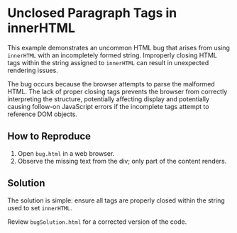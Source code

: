 # Unclosed Paragraph Tags in innerHTML

This example demonstrates an uncommon HTML bug that arises from using `innerHTML` with an incompletely formed string.  Improperly closing HTML tags within the string assigned to `innerHTML` can result in unexpected rendering issues.

The bug occurs because the browser attempts to parse the malformed HTML.  The lack of proper closing tags prevents the browser from correctly interpreting the structure, potentially affecting display and potentially causing follow-on JavaScript errors if the incomplete tags attempt to reference DOM objects.

## How to Reproduce

1. Open `bug.html` in a web browser.
2. Observe the missing text from the div; only part of the content renders.

## Solution

The solution is simple: ensure all tags are properly closed within the string used to set `innerHTML`.

Review `bugSolution.html` for a corrected version of the code.